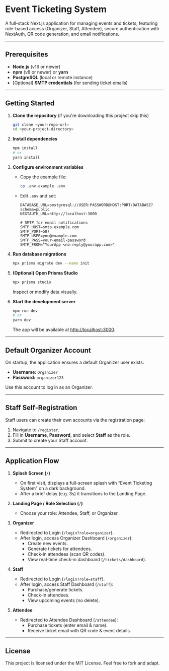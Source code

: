 # Event Ticketing System

A full-stack Next.js application for managing events and tickets, featuring role-based access (Organizer, Staff, Attendee), secure authentication with NextAuth, QR code generation, and email notifications.

---

## Prerequisites

- **Node.js** (v16 or newer)
- **npm** (v8 or newer) or **yarn**
- **PostgreSQL** (local or remote instance)
- [Optional] **SMTP credentials** (for sending ticket emails)

---

## Getting Started

1. **Clone the repository** (if you're downloading this project skip this)

   ```bash
   git clone <your-repo-url>
   cd <your-project-directory>
   ```

2. **Install dependencies**

   ```bash
   npm install
   # or
   yarn install
   ```

3. **Configure environment variables**

   - Copy the example file:

     ```bash
     cp .env.example .env
     ```

   - Edit `.env` and set:

     ```env
     DATABASE_URL=postgresql://USER:PASSWORD@HOST:PORT/DATABASE?schema=public
     NEXTAUTH_URL=http://localhost:3000

     # SMTP for email notifications
     SMTP_HOST=smtp.example.com
     SMTP_PORT=587
     SMTP_USER=you@example.com
     SMTP_PASS=your-email-password
     SMTP_FROM="YourApp <no-reply@yourapp.com>"
     ```

4. **Run database migrations**

   ```bash
   npx prisma migrate dev --name init
   ```

5. **(Optional) Open Prisma Studio**

   ```bash
   npx prisma studio
   ```

   Inspect or modify data visually.

6. **Start the development server**

   ```bash
   npm run dev
   # or
   yarn dev
   ```

   The app will be available at [http://localhost:3000](http://localhost:3000).

---

## Default Organizer Account

On startup, the application ensures a default Organizer user exists:

- **Username:** `Organizer`
- **Password:** `organizer123`

Use this account to log in as an Organizer.

---

## Staff Self‑Registration

Staff users can create their own accounts via the registration page:

1. Navigate to `/register`.
2. Fill in **Username**, **Password**, and select **Staff** as the role.
3. Submit to create your Staff account.

---

## Application Flow

1. **Splash Screen (`/`)**

   - On first visit, displays a full-screen splash with “Event Ticketing System” on a dark background.
   - After a brief delay (e.g. 3s) it transitions to the Landing Page.

2. **Landing Page / Role Selection (`/`)**

   - Choose your role: Attendee, Staff, or Organizer.

3. **Organizer**

   - Redirected to Login (`/login?role=organizer`).
   - After login, access Organizer Dashboard (`/organizer`):
     - Create new events.
     - Generate tickets for attendees.
     - Check-in attendees (scan QR codes).
     - View real‑time check‑in dashboard (`/tickets/dashboard`).

4. **Staff**

   - Redirected to Login (`/login?role=staff`).
   - After login, access Staff Dashboard (`/staff`):
     - Purchase/generate tickets.
     - Check‑in attendees.
     - View upcoming events (no delete).

5. **Attendee**
   - Redirected to Attendee Dashboard (`/attendee`):
     - Purchase tickets (enter email & name).
     - Receive ticket email with QR code & event details.

---

## License

This project is licensed under the MIT License. Feel free to fork and adapt.
